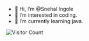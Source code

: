 - 👋 Hi, I’m @Snehal Ingole
- 👀 I’m interested in coding.
- 🌱 I’m currently learning java.

<!---
snehalvi/snehalvi is a ✨ special ✨ repository because its `README.md` (this file) appears on your GitHub profile.
You can click the Preview link to take a look at your changes.
--->
![Visitor Count](https://profile-counter.glitch.me/{snehalvi}/count.svg)
